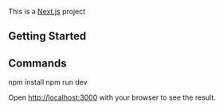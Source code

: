This is a [Next.js](https://nextjs.org/) project

## Getting Started


## Commands
npm install
npm run dev

Open [http://localhost:3000](http://localhost:3000) with your browser to see the result.

